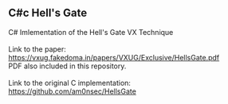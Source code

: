 ## C#c Hell's Gate ##

C# Imlementation of the Hell's Gate VX Technique 
<br />
<br />
Link to the paper: https://vxug.fakedoma.in/papers/VXUG/Exclusive/HellsGate.pdf
<br /> PDF also included in this repository.
<br />
<br />
Link to the original C implementation: https://github.com/am0nsec/HellsGate
<br />
<br />
